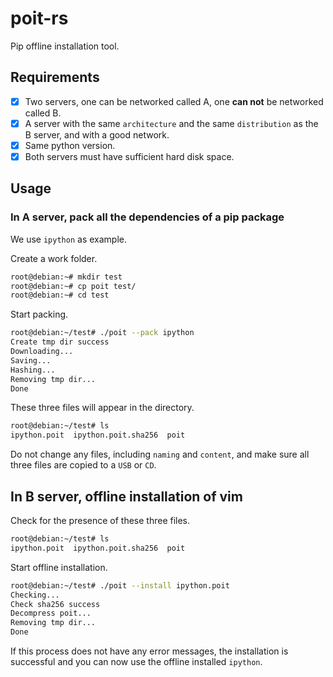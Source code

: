 # poit-rs

Pip offline installation tool.

## Requirements

- [x] Two servers, one can be networked called A, one **can not** be networked called B.
- [x] A server with the same `architecture` and the same `distribution` as the B server, and with a good network.
- [x] Same python version.
- [x] Both servers must have sufficient hard disk space.

## Usage

### In A server, pack all the dependencies of a pip package

We use `ipython` as example.

Create a work folder.

```bash
root@debian:~# mkdir test
root@debian:~# cp poit test/
root@debian:~# cd test
```

Start packing.

```bash
root@debian:~/test# ./poit --pack ipython
Create tmp dir success
Downloading...
Saving...
Hashing...
Removing tmp dir...
Done
```

These three files will appear in the directory.

```bash
root@debian:~/test# ls
ipython.poit  ipython.poit.sha256  poit
```

Do not change any files, including `naming` and `content`, and make sure all three files are copied to a `USB` or `CD`.

## In B server, offline installation of vim

Check for the presence of these three files.

```bash
root@debian:~/test# ls
ipython.poit  ipython.poit.sha256  poit
```

Start offline installation.

```bash
root@debian:~/test# ./poit --install ipython.poit
Checking...
Check sha256 success
Decompress poit...
Removing tmp dir...
Done
```

If this process does not have any error messages, the installation is successful and you can now use the offline installed `ipython`.
